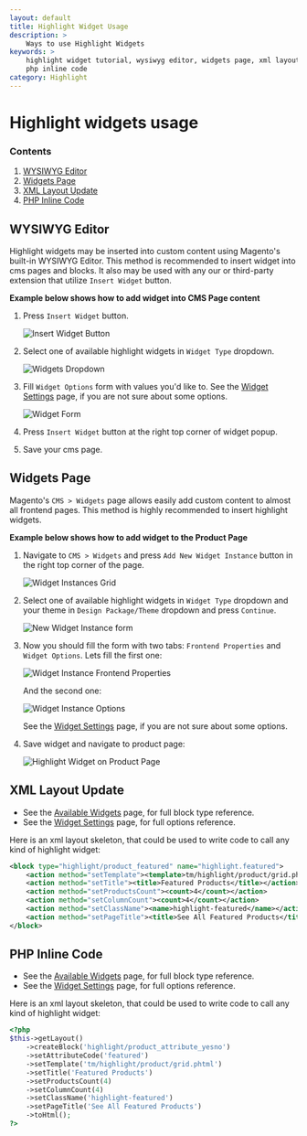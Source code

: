 ```yaml
---
layout: default
title: Highlight Widget Usage
description: >
    Ways to use Highlight Widgets
keywords: >
    highlight widget tutorial, wysiwyg editor, widgets page, xml layout update,
    php inline code
category: Highlight
---
```


# Highlight widgets usage

### Contents

1. [WYSIWYG Editor](#wysiwyg-editor)
2. [Widgets Page](#widgets-page)
3. [XML Layout Update](#xml-layout-update)
4. [PHP Inline Code](#php-inline-code)

## WYSIWYG Editor

Highlight widgets may be inserted into custom content using Magento's built-in
WYSIWYG Editor. This method is recommended to insert widget into cms pages
and blocks. It also may be used with any our or third-party extension that
utilize `Insert Widget` button.

**Example below shows how to add widget into CMS Page content**

1. Press `Insert Widget` button.

    ![Insert Widget Button](/images/highlight/insert_widget_button.png)

2. Select one of available highlight widgets in `Widget Type` dropdown.

    ![Widgets Dropdown](/images/highlight/widgets_dropdown.png)

3. Fill `Widget Options` form with values you'd like to. See the
    [Widget Settings][widget_settings] page, if you are not sure about some 
    options.

    ![Widget Form](/images/highlight/widget_form.png)

4. Press `Insert Widget` button at the right top corner of widget popup.
5. Save your cms page.

## Widgets Page

Magento's `CMS > Widgets` page allows easily add custom content to almost all 
frontend pages. This method is highly recommended to insert highlight widgets.

**Example below shows how to add widget to the Product Page**

1. Navigate to `CMS > Widgets` and press `Add New Widget Instance` button in the
    right top corner of the page.

    ![Widget Instances Grid](/images/highlight/widget_instances_grid.png)

2. Select one of available highlight widgets in `Widget Type` dropdown and your
    theme in `Design Package/Theme` dropdown and press `Continue`.

    ![New Widget Instance form](/images/highlight/new_widget_instance.png)

3. Now you should fill the form with two tabs: `Frontend Properties` and
    `Widget Options`. Lets fill the first one:

    ![Widget Instance Frontend Properties](/images/highlight/new_widget_instance_frontend_properties.png)

    And the second one:

    ![Widget Instance Options](/images/highlight/new_widget_instance_widget_options.png)

    See the [Widget Settings][widget_settings] page, if you are not sure about 
    some options.

4. Save widget and navigate to product page:

    ![Highlight Widget on Product Page](/images/highlight/new_widget_instance_on_product_page.png)

## XML Layout Update

- See the [Available Widgets][widget_types] page, for full block type reference.
- See the [Widget Settings][widget_settings] page, for full options reference.

Here is an xml layout skeleton, that could be used to write code to call any kind 
of highlight widget:

```xml
<block type="highlight/product_featured" name="highlight.featured">
    <action method="setTemplate"><template>tm/highlight/product/grid.phtml</template></action>
    <action method="setTitle"><title>Featured Products</title></action>
    <action method="setProductsCount"><count>4</count></action>
    <action method="setColumnCount"><count>4</count></action>
    <action method="setClassName"><name>highlight-featured</name></action>
    <action method="setPageTitle"><title>See All Featured Products</title></action>
</block>
```

## PHP Inline Code

- See the [Available Widgets][widget_types] page, for full block type reference.
- See the [Widget Settings][widget_settings] page, for full options reference.

Here is an xml layout skeleton, that could be used to write code to call any kind 
of highlight widget:

```php
<?php
$this->getLayout()
    ->createBlock('highlight/product_attribute_yesno')
    ->setAttributeCode('featured')
    ->setTemplate('tm/highlight/product/grid.phtml')
    ->setTitle('Featured Products')
    ->setProductsCount(4)
    ->setColumnCount(4)
    ->setClassName('highlight-featured')
    ->setPageTitle('See All Featured Products')
    ->toHtml();
?>
```

[widget_types]:     /extensions/highlight/widgets/#highlight-widgets
[widget_settings]:  /extensions/highlight/widgets/settings/
